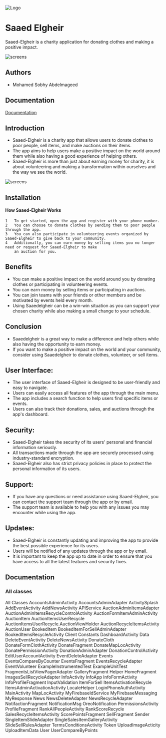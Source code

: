 ![Logo](https://iili.io/HRgFtTX.md.png)


# Saaed Elgheir

Saaed-Elgheir is a charity application for donating clothes and making a positive impact.


![screens](https://iili.io/HRr2yhu.png)

## Authors
- Mohamed Sobhy Abdelmageed 



## Documentation

[Documentation](https://linktodocumentation)


## Introduction
 - Saaed-Elgheir is a charity app that allows users to donate clothes to poor people, sell items, and make auctions on their items.
 - The app aims to help users make a positive impact on the world around them while also having a good experience of helping others.
 - Saaed-Elgheir is more than just about earning money for charity, it is about volunteering and making a transformation within ourselves and the way we see the world.


![screens](https://iili.io/HRgmK67.md.png)

## Installation
#### How Saaed-Elgheir Works

	1	To get started, open the app and register with your phone number.
	2	You can choose to donate clothes by sending them to poor people through the app.
	3	You can also participate in volunteering events organized by Saaed-Elgheir to give back to your community.
	4	Additionally, you can earn money by selling items you no longer need or request for Saaed-Elgheir to make 
		an auction for you.
    

## Benefits
 - You can make a positive impact on the world around you by donating clothes or participating in volunteering events.
 - You can earn money by selling items or participating in auctions.
 - You can join teams with your friends or other members and be motivated by events held every month.
 - Using Saaedelgheir can be a win-win situation as you can support your chosen charity while also making a small change 
   to your schedule.


## Conclusion
 - Saaedelgheir is a great way to make a difference and help others while also having the opportunity to earn money.
 - If you want to make a positive impact on the world and your community, consider using Saaedelgheir to donate clothes, 
   volunteer, or sell items.


## User Interface:
 - The user interface of Saaed-Elgheir is designed to be user-friendly and easy to navigate.
 - Users can easily access all features of the app through the main menu.
 - The app includes a search function to help users find specific items or events.
 - Users can also track their donations, sales, and auctions through the app's dashboard.

## Security:
 - Saaed-Elgheir takes the security of its users' personal and financial information seriously.
 - All transactions made through the app are securely processed using industry-standard encryption.
 - Saaed-Elgheir also has strict privacy policies in place to protect the personal information of its users.


## Support:
 - If you have any questions or need assistance using Saaed-Elgheir, you can contact the support team through the app or by email.
 - The support team is available to help you with any issues you may encounter while using the app.

## Updates:
 - Saaed-Elgheir is constantly updating and improving the app to provide the best possible experience for its users.
 - Users will be notified of any updates through the app or by email.
 - It is important to keep the app up to date in order to ensure that you have access to all the latest features and security fixes.


## Documentation 
### All classes
All Classes
AccountsAdminActivity AccountsAdminAdapter
ActivitySplash
AddEventActivity
AddNewsActivity
APIService
AuctionAdminItemsAdapter AuctionAdminItemsRecycleControlActivity AuctionFormItemAdminActivity AuctionItem
AuctionItemsUserRecycle AuctionItemsUserRecycle.AuctionViewHolder AuctionRecycleItemsActivity
AuctionUser
BookedItem BookedItemForSellAdminAdapter BookedItemsRecycleActivity Client
Constants
DashboardActivity
Data
DeleteEventActivity DeleteNewsActivity
DonateCloth DonateFormClothActivity DonateFragment DonateMapLocActivity DonatePermissionActivity DonationAdminAdapter DonationControlActivity EditUserAccountActivity EventDeleteAdapter
Events
EventsCompareByCounter EventsFragment EventsRecycleAdapter EventVolunteer ExampleInstrumentedTest ExampleUnitTest FragmentsListViewPagerAdapter GalleryFragment
Helper
HomeFragment ImagesSellRecycleAdapter InfoActivity
InfoApp
InfoFormActivity InfoProfileFragment InputValidation
ItemForSell ItemsActivationRecycle ItemsAdminActivationActivity LocaleHelper LoginPhoneAuthActivity MainActivity
MapLocActivity MyFirebaseIdService MyFirebaseMessaging MyResponse
News
NewsDeleteAdapter NewsRecycleAdapter NotifactionFragment NotificationMsg
OreoNotification PermissionsActivity ProfileFragment RankAllPeopleActivity RankScoreRecycle SalesRecycleItemsActivity ScorePointsFragment SellFragment
Sender
SingleItemSlideAdapter SingleSalesItemGalleryActivity SlideSellRulesAdapter TermsConditionsActivity
Token
UploadImageActicity UploadItemData
User
UserCompareByPoints

